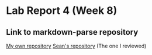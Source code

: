 # Lab Report 4 (Week 8)

## Link to markdown-parse repository
[My own repository](https://github.com/ouyangca/markdown-parse)
[Sean's repository](https://github.com/5ean-github/markdown-parse) (The one I reviewed)
